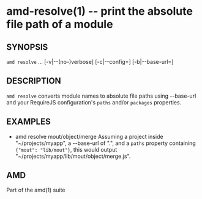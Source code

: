 amd-resolve(1) -- print the absolute file path of a module
==========================================================


SYNOPSIS
--------

`amd resolve` <module>...  [-v|--(no-)verbose] [-c|--config=<path>]
              [-b|--base-url=<url>]


DESCRIPTION
-----------

`amd resolve` converts module names to absolute file paths using --base-url and
your RequireJS configuration's `paths` and/or `packages` properties.


EXAMPLES
--------

* amd resolve mout/object/merge
  Assuming a project inside "~/projects/myapp", a --base-url of ".", and a
  `paths` property containing `{"mout": "lib/mout"}`, this would output
  "~/projects/myapp/lib/mout/object/merge.js".


AMD
---

Part of the amd(1) suite
